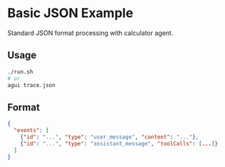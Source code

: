 # Basic JSON Example

Standard JSON format processing with calculator agent.

## Usage

```bash
./run.sh
# or
agui trace.json
```

## Format

```json
{
  "events": [
    {"id": "...", "type": "user_message", "content": "..."},
    {"id": "...", "type": "assistant_message", "toolCalls": [...]}
  ]
}
```
